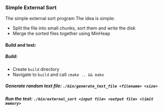 ### Simple External Sort
The simple external sort program
The idea is simple:
- Split the file into small chunks, sort them and write the disk
- Merge the sorted files together using MinHeap

#### Build and test:
##### Build:
- Create `build` directory
- Navigate to `build` and call `cmake .. && make`

##### Generate random text file: `./bin/generate_text_file <filename> <size>`
##### Run the test: `./bin/external_sort <input file> <output file> <limit memory>`
